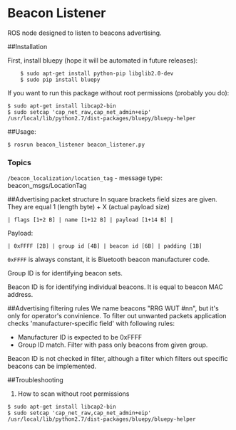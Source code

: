 # Beacon Listener

ROS node designed to listen to beacons advertising.

##Installation

First, install bluepy (hope it will be automated in future releases):
```
    $ sudo apt-get install python-pip libglib2.0-dev
    $ sudo pip install bluepy
```

If you want to run this package without root permissions (probably you do):
```
$ sudo apt-get install libcap2-bin
$ sudo setcap 'cap_net_raw,cap_net_admin+eip' /usr/local/lib/python2.7/dist-packages/bluepy/bluepy-helper
```


##Usage:
```
$ rosrun beacon_listener beacon_listener.py
```

### Topics

`/beacon_localization/location_tag` - message type: beacon_msgs/LocationTag

##Advertising packet structure
In square brackets field sizes are given. They are equal 1 (length byte) +  X (actual payload size) 
```
| flags [1+2 B] | name [1+12 B] | payload [1+14 B] |

```

Payload:

```
| 0xFFFF [2B] | group id [4B] | beacon id [6B] | padding [1B]
```

`0xFFFF` is always constant, it is Bluetooth beacon manufacturer code. 

Group ID is for identifying beacon sets.

Beacon ID is for identifying individual beacons. It is equal to beacon MAC address.
 
##Advertising filtering rules
We name beacons "RRG WUT #nn", but it's only for operator's convinience.
To filter out unwanted packets application checks 'manufacturer-specific field' with following rules:

 * Manufacturer ID is expected to be 0xFFFF
 * Group ID match. Filter with pass only beacons from given group.
 
 Beacon ID is not checked in filter, although a filter which filters out specific beacons can be implemented. 
 
##Troubleshooting
1. How to scan without root permissions
```
$ sudo apt-get install libcap2-bin
$ sudo setcap 'cap_net_raw,cap_net_admin+eip' /usr/local/lib/python2.7/dist-packages/bluepy/bluepy-helper
```

